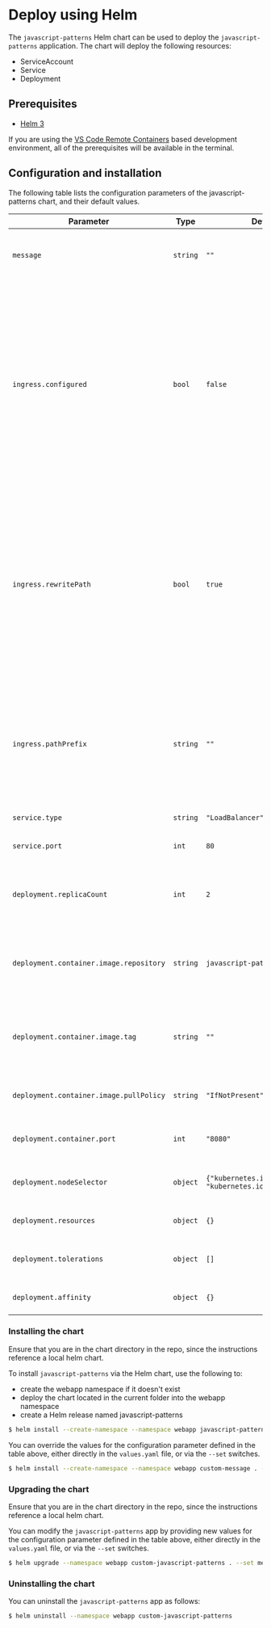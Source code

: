 # Deploy using Helm

The `javascript-patterns` Helm chart can be used to deploy the `javascript-patterns` application. The chart will deploy the following resources:

- ServiceAccount
- Service
- Deployment

## Prerequisites

- [Helm 3](https://v3.helm.sh/)

If you are using the [VS Code Remote Containers](https://marketplace.visualstudio.com/items?itemName=ms-vscode-remote.remote-containers) based development
environment, all of the prerequisites will be available in the terminal.

## Configuration and installation

The following table lists the configuration parameters of the javascript-patterns chart, and their default values.

| Parameter | Type | Default | Description |
| --------- | ---- | ------- | ----------- |
| `message` | `string` | `""` | A custom message to display instead of the default. |
| `ingress.configured` | `bool` | `false` | Indicates whether an ingress has been configured in the cluster. <br/>Note: this chart will not install or configure an ingress. You will need to install an ingress controller and add ingress record to the app namespace. |
| `ingress.rewritePath` | `bool` | `true` | Indicates whether pathPrefix is rewritten by the ingress. <br/> If this is set to `true` then the javascript-patterns dynamic content and static assets will be served from `/`, otherwise, they will be served from `/$pathPrefix`. |
| `ingress.pathPrefix` | `string` | `""` | The path prefix configured in the ingress for the javascript-patterns service.<br/> Must be provided when ingress is used. |
| `service.type` | `string` | `"LoadBalancer"` | The service type. |
| `service.port` | `int` | `80` | The port exposed by the service. |
| `deployment.replicaCount` | `int` | `2` | The number of replicas for the javascript-patterns deployment. |
| `deployment.container.image.repository` | `string` | `javascript-patterns` | The container image to run in the javascript-patterns pods. |
| `deployment.container.image.tag` | `string` | `""` | The container image tag. If not specified, the chart's appVersion is used. |
| `deployment.container.image.pullPolicy` | `string` | `"IfNotPresent"` | The pull policy for the container image. |
| `deployment.container.port` | `int` | `"8080"` | The port that javascript-patterns app listens on. |
| `deployment.nodeSelector` | `object` | `{"kubernetes.io/os":"linux", "kubernetes.io/arch":"amd64"}` | The node selector for the deployment. |
| `deployment.resources` | `object` | `{}` | The resource limits for the deployment. |
| `deployment.tolerations` | `object` | `[]` | The tolerations for the deployment. |
| `deployment.affinity` | `object` | `{}` | The affinity for the deployment. |

### Installing the chart

Ensure that you are in the chart directory in the repo, since the instructions reference a local helm chart.

To install `javascript-patterns` via the Helm chart, use the following to:

- create the webapp namespace if it doesn't exist
- deploy the chart located in the current folder into the webapp namespace
- create a Helm release named javascript-patterns

```bash
$ helm install --create-namespace --namespace webapp javascript-patterns .
```

You can override the values for the configuration parameter defined in the table above, either directly in the `values.yaml` file, or via the `--set` switches.

```bash
$ helm install --create-namespace --namespace webapp custom-message . --set message="I just deployed this on Kubernetes!"
```

### Upgrading the chart

Ensure that you are in the chart directory in the repo, since the instructions reference a local helm chart.

You can modify the `javascript-patterns` app by providing new values for the configuration parameter defined in the table above, either directly in the `values.yaml`
file, or via the `--set` switches.

```bash
$ helm upgrade --namespace webapp custom-javascript-patterns . --set message="This is a different message"
```

### Uninstalling the chart

You can uninstall the `javascript-patterns` app as follows:

```bash
$ helm uninstall --namespace webapp custom-javascript-patterns
```
